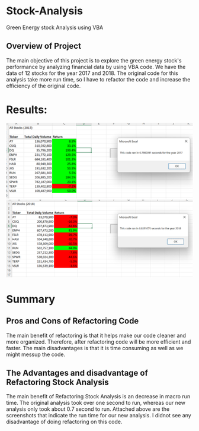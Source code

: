 # Stock-Analysis
Green Energy stock Analysis using VBA

## Overview of Project

The main objective of this project is to explore the green energy stock's performance by analyzing financial data by using VBA code. We have the data of 12 stocks for the year 2017 and 2018. The original code for this analysis take more run time, so I have to refactor the code and increase the efficiency of the original code.

# Results: 
![VBA 2017 Screenshot](https://github.com/Gagan-hub/Stock-Analysis/blob/main/Resources/VBA_Challenge_2017.png)
![VBA 2017 Screenshot](https://github.com/Gagan-hub/Stock-Analysis/blob/main/Resources/VBA_Challenge_2018.png)





# Summary 
## Pros and Cons of Refactoring Code
The main benefit of refactoring is that it helps make our code cleaner and more organized. Therefore, after refactoring code will be more efficient and faster.  The main disadvantages is that it is time consuming as well as we might messup the code.

## The Advantages and disadvantage of Refactoring Stock Analysis
The main benefit of Refactoring Stock Analysis is an decrease in macro run time. The original analysis took over one second to run, whereas our new analysis only took about 0.7 second to run. Attached above are the screenshots that indicate the run time for our new analysis. I didnot see any disadvantage of doing refactoring on this code. 
